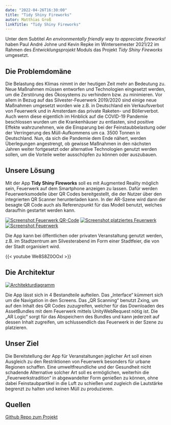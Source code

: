 ```yaml
---
date: "2022-04-26T16:30:00"
title: "Tidy Shiny Fireworks"
autor: Matthias Groß
linkTitle: "Tidy Shiny Fireworks"
---
```


Unter dem Subtitel *An environmentally friendly way to appreciate fireworks!* haben
Paul André Johne und Kevin Repke
im Wintersemester 2021/22 im Rahmen des *Entwicklungsprojekt* Moduls das Projekt
*Tidy Shiny Fireworks* umgesetzt.

## Die Problemdomäne

Die Belastung des Klimas nimmt in der heutigen Zeit mehr an Bedeutung
zu. Neue Maßnahmen müssen entworfen und Technologien eingesetzt
werden, um die Zerstörung des Ökosystems zu verhindern bzw. zu
minimieren. Vor allem in Bezug auf das Silvester-Feuerwerk 2019/2020 sind einige neue
Maßnahmen umgesetzt worden wie z.B. in Deutschland ein Verkaufsverbot von
Feuerwerk und in Amsterdam das private Raketen- und Böllerverbot. Auch
wenn diese eigentlich im Hinblick auf die COVID-19 Pandemie beschlossen
wurden um die Krankenhäuser zu entlasten, sind positive Effekte
wahrzunehmen, wie die Einsparung bei der Feinstaubbelastung oder der
Verringerung des Müll-Aufkommens um ca. 3500 Tonnen in Deutschland.
Nun, da sich die Pandemie dem Ende nähert, werden Überlegungen angestrengt,
ob gewisse Maßnahmen in den nächsten Jahren weiter fortgesetzt oder
alternative Technologien genutzt werden sollen, um die Vorteile weiter
ausschöpfen zu können oder auszubauen.

## Unsere Lösung

Mit der App **Tidy Shiny Fireworks** soll es mit Augmented Reality möglich
sein, Feuerwerk auf dem Smartphone anzeigen zu lassen. Dafür werden
Feuerwerksmodelle über QR Codes bereitgestellt, die der Nutzer über den
integrierten QR Scanner herunterladen kann. In der AR-Szene wird dann der
besagte QR Code auch als Referenzpunkt für das Modell benutzt, welches
daraufhin gestartet werden kann.

[![Screenshot Feuerwerk QR-Code](QR_screenshot.png)](QR_screenshot.png)
[![Screenshot platziertes Feuerwerk](firework_placed_screenshot.png)](firework_placed_screenshot.png)
[![Screenshot Feuerwerk](firework_screenshot.png)](firework_screenshot.png)

Die App kann bei öffentlichen oder
privaten Veranstaltung genutzt werden, z.B. im Stadtzentrum am
Silvesterabend im Form einer Stadtfeier, die von der Stadt organisiert wird.

{{< youtube We8S8Z0OOxI >}}
<br>

## Die Architektur

[![Architekturdiagramm](architecture.png)](architecture.png)

Die App lässt sich in 4 Bestandteile aufteilen. Das „Interface“ kümmert sich
um die Navigation in den Screens. Das „QR Scanning“ benutzt Zxing, um
auf den Inhalt des QR Codes zuzugreifen, welcher für das Downloaden des
AssetBundles mit dem Feuerwerk mittels UnityWebRequest nötig ist. Die
„AR Logic“ sorgt für das Abspeichern des Bundles und kann jederzeit auf
dessen Inhalt zugreifen, um schlussendlich das Feuerwerk in der Szene zu
platzieren.

## Unser Ziel

Die Bereitstellung der App für Veranstaltungen jeglicher Art soll einen
Ausgleich zu den Restriktionen von Feuerwerk besonders für urbane
Regionen schaffen. Eine umweltfreundliche und der Gesundheit nicht
schadende Alternative solcher Art soll es ermöglichen, weiterhin die
„Feuerwerkstradition“ in abgewandelter Form genießen zu können, ohne
dabei Feinstaubpartikel in die Luft zu schießen und zugleich die Lautstärke begrenzt zu
halten und keinen Müll zu produzieren.


## Quellen

[Github Repo zum Projekt](https://github.com/Paul-Johne/TidyShinyFireworks_full-version)



